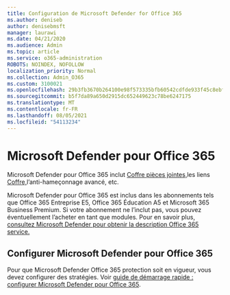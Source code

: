 ```yaml
---
title: Configuration de Microsoft Defender for Office 365
ms.author: deniseb
author: denisebmsft
manager: laurawi
ms.date: 04/21/2020
ms.audience: Admin
ms.topic: article
ms.service: o365-administration
ROBOTS: NOINDEX, NOFOLLOW
localization_priority: Normal
ms.collection: Admin_O365
ms.custom: 3100021
ms.openlocfilehash: 29b3fb3670b264100e98f573335bfb60542cdfde933f45c8ebf77955c9ec9eb1
ms.sourcegitcommit: b5f7da89a650d2915dc652449623c78be6247175
ms.translationtype: MT
ms.contentlocale: fr-FR
ms.lasthandoff: 08/05/2021
ms.locfileid: "54113234"
---
```

# <a name="microsoft-defender-for-office-365"></a>Microsoft Defender pour Office 365

Microsoft Defender pour Office 365 inclut [Coffre pièces jointes,](/microsoft-365/security/office-365-security/atp-safe-attachments)les liens [Coffre,](/microsoft-365/security/office-365-security/atp-safe-links)l’anti-hameçonnage avancé, etc. [](/microsoft-365/security/office-365-security/atp-anti-phishing) 

Microsoft Defender pour Office 365 est inclus dans les abonnements tels que Office 365 Entreprise E5, Office 365 Éducation A5 et Microsoft 365 Business Premium. Si votre abonnement ne l’inclut pas, vous pouvez éventuellement l’acheter en tant que modules. Pour en savoir plus, [consultez Microsoft Defender pour obtenir la description Office 365 service.](/office365/servicedescriptions/office-365-advanced-threat-protection-service-description)

## <a name="set-up-microsoft-defender-for-office-365"></a>Configurer Microsoft Defender pour Office 365

Pour que Microsoft Defender Office 365 protection soit en vigueur, vous devez configurer des stratégies. Voir [guide de démarrage rapide : configurer Microsoft Defender pour Office 365](/microsoft-365/security/office-365-security/office-365-atp).


